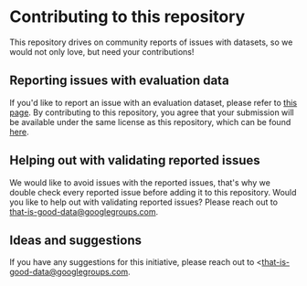 # Contributing to this repository

This repository drives on community reports of issues with datasets, so we would not only love, but need your contributions!

## Reporting issues with evaluation data
If you'd like to report an issue with an evaluation dataset, please refer to [this page](https://github.com/huggingface/that_is_good_data#how-do-i-report-issues-with-evaluation-datasets).
By contributing to this repository, you agree that your submission will be available under the same license as this repository, which can be found [here](LICENSE).

## Helping out with validating reported issues
We would like to avoid issues with the reported issues, that's why we double check every reported issue before adding it to this repository.
Would you like to help out with validating reported issues?
Please reach out to <that-is-good-data@googlegroups.com>.
 
## Ideas and suggestions
If you have any suggestions for this initiative, please reach out to <<that-is-good-data@googlegroups.com>.



